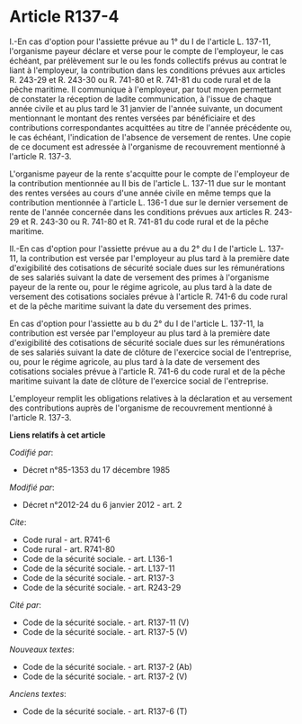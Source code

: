 # Article R137-4

I.-En cas d'option pour l'assiette prévue au 1° du I de l'article L. 137-11, l'organisme payeur déclare et verse pour le
compte de l'employeur, le cas échéant, par prélèvement sur le ou les fonds collectifs prévus au contrat le liant à
l'employeur, la contribution dans les conditions prévues aux articles R. 243-29 et R. 243-30 ou R. 741-80 et R. 741-81 du
code rural et de la pêche maritime. Il communique à l'employeur, par tout moyen permettant de constater la réception de
ladite communication, à l'issue de chaque année civile et au plus tard le 31 janvier de l'année suivante, un document
mentionnant le montant des rentes versées par bénéficiaire et des contributions correspondantes acquittées au titre de
l'année précédente ou, le cas échéant, l'indication de l'absence de versement de rentes. Une copie de ce document est
adressée à l'organisme de recouvrement mentionné à l'article R. 137-3. 

L'organisme payeur de la rente s'acquitte pour le compte de l'employeur de la contribution mentionnée au II bis de l'article
L. 137-11 due sur le montant des rentes versées au cours d'une année civile en même temps que la contribution mentionnée à
l'article L. 136-1 due sur le dernier versement de rente de l'année concernée dans les conditions prévues aux articles R.
243-29 et R. 243-30 ou R. 741-80 et R. 741-81 du code rural et de la pêche maritime. 

II.-En cas d'option pour l'assiette prévue au a du 2° du I de l'article L. 137-11, la contribution est versée par l'employeur
au plus tard à la première date d'exigibilité des cotisations de sécurité sociale dues sur les rémunérations de ses salariés
suivant la date de versement des primes à l'organisme payeur de la rente ou, pour le régime agricole, au plus tard à la date
de versement des cotisations sociales prévue à l'article R. 741-6 du code rural et de la pêche maritime suivant la date du
versement des primes. 

En cas d'option pour l'assiette au b du 2° du I de l'article L. 137-11, la contribution est versée par l'employeur au plus
tard à la première date d'exigibilité des cotisations de sécurité sociale dues sur les rémunérations de ses salariés suivant
la date de clôture de l'exercice social de l'entreprise, ou, pour le régime agricole, au plus tard à la date de versement des
cotisations sociales prévue à l'article R. 741-6 du code rural et de la pêche maritime suivant la date de clôture de
l'exercice social de l'entreprise. 

L'employeur remplit les obligations relatives à la déclaration et au versement des contributions auprès de l'organisme de
recouvrement mentionné à l'article R. 137-3.

**Liens relatifs à cet article**

_Codifié par_:

  - Décret n°85-1353 du 17 décembre 1985

_Modifié par_:

  - Décret n°2012-24 du 6 janvier 2012 - art. 2

_Cite_:

  - Code rural - art. R741-6
  - Code rural - art. R741-80
  - Code de la sécurité sociale. - art. L136-1
  - Code de la sécurité sociale. - art. L137-11
  - Code de la sécurité sociale. - art. R137-3
  - Code de la sécurité sociale. - art. R243-29

_Cité par_:

  - Code de la sécurité sociale. - art. R137-11 (V)
  - Code de la sécurité sociale. - art. R137-5 (V)

_Nouveaux textes_:

  - Code de la sécurité sociale. - art. R137-2 (Ab)
  - Code de la sécurité sociale. - art. R137-2 (V)

_Anciens textes_:

  - Code de la sécurité sociale. - art. R137-6 (T)

